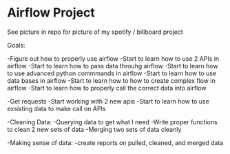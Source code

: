 # Airflow Project
See picture in repo for picture of my spotify / billboard project

Goals:

-Figure out how to properly use airflow
	-Start to learn how to use 2 APIs in airflow
	-Start to learn how to pass data throuhg airflow
	-Start to learn how to use advanced python commmands in airflow
	-Start to learn how to use data bases in airflow
	-Start to learn how to how to create complex flow in airflow 
	-Start to learn how to properly call the correct data into airflow

-Get requests
	-Start working with 2 new apis
	-Start to learn how to use exsisting data to make call on APIs

-Cleaning Data:
	-Querying data to get what I need 
	-Write proper functions to clean 2 new sets of data
	-Merging two sets of data cleanly

-Making sense of data:
	-create reports on pulled, cleaned, and merged data

